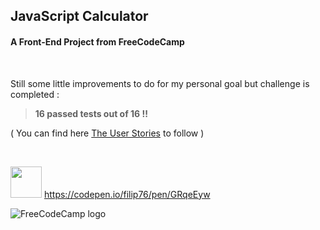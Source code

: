 ## JavaScript Calculator

#### A Front-End Project from **FreeCodeCamp**

<br />

Still some little improvements to do for my personal goal but challenge is completed :

> **16 passed tests out of 16 !!**

( You can find here [The User Stories](https://www.freecodecamp.org/learn/front-end-libraries/front-end-libraries-projects/build-a-javascript-calculator) to follow )

<br />

<!-- ![CodePen logo](https://icon-library.com/images/codepen-icon/codepen-icon-15.jpg =50x50) <https://codepen.io/filip76/pen/GRqeEyw> -->

<img src="https://icon-library.com/images/codepen-icon/codepen-icon-15.jpg" width="50" height="50"> <https://codepen.io/filip76/pen/GRqeEyw>

![FreeCodeCamp logo](https://encrypted-tbn0.gstatic.com/images?q=tbn:ANd9GcQZB5Q9Xaot1lqA3cGZX7-bP39Zt-vTTDcflQ&usqp=CAU)
